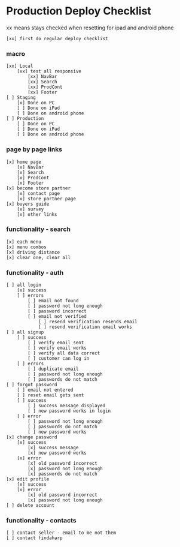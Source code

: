 # Production Deploy Checklist
xx means stays checked when resetting for ipad and android phone

    [xx] first do regular deploy checklist

### macro
    [xx] Local
        [xx] test all responsive
            [xx] NavBar
            [xx] Search
            [xx] ProdCont
            [xx] Footer
    [ ] Staging
        [x] Done on PC
        [ ] Done on iPad
        [ ] Done on android phone
    [ ] Production
        [ ] Done on PC
        [ ] Done on iPad
        [ ] Done on android phone

### page by page links
    [x] home page
        [x] NavBar
        [x] Search
        [x] ProdCont
        [x] Footer
    [x] become store partner
        [x] contact page
        [x] store partner page
    [x] buyers guide
        [x] survey
        [x] other links

### functionality - search
    [x] each menu
    [x] menu combos
    [x] driving distance
    [x] clear one, clear all

### functionality - auth
    [ ] all login
        [x] success
        [ ] errors
            [ ] email not found
            [ ] password not long enough
            [ ] password incorrect
            [ ] email not verified
                [ ] resend verification resends email
                [ ] resend verification email works
    [ ] all signup
        [ ] success 
            [ ] verify email sent
            [ ] verify email works
            [ ] verify all data correct
            [ ] customer can log in
        [ ] errors
            [ ] duplicate email
            [ ] password not long enough
            [ ] passwords do not match
    [ ] forgot password
        [ ] email not entered
        [ ] reset email gets sent
        [ ] success
            [ ] success message displayed
            [ ] new password works in login
        [ ] error       
            [ ] password not long enough
            [ ] passwords do not match
            [ ] new password works 
    [x] change password
        [x] success
            [x] success message
            [x] new password works
        [x] error
            [x] old password incorrect
            [x] password not long enough
            [x] passwords do not match       
    [x] edit profile
        [x] success
        [x] error
            [x] old password incorrect
            [x] password not long enough
    [ ] delete account

### functionality - contacts
    [ ] contact seller - email to me not them
    [ ] contact findaharp
